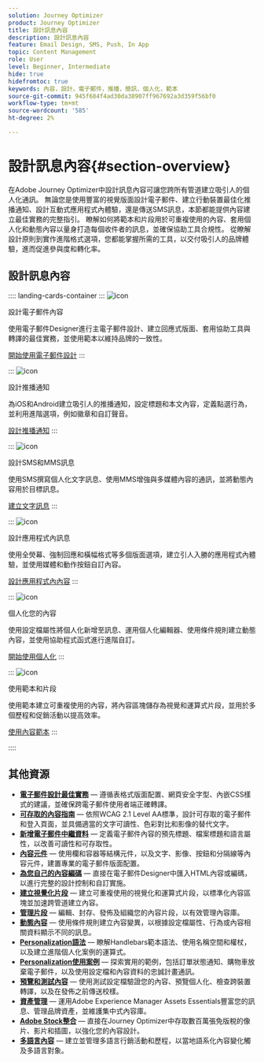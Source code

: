 ```yaml
---
solution: Journey Optimizer
product: Journey Optimizer
title: 設計訊息內容
description: 設計訊息內容
feature: Email Design, SMS, Push, In App
topic: Content Management
role: User
level: Beginner, Intermediate
hide: true
hidefromtoc: true
keywords: 內容，設計，電子郵件，推播，簡訊，個人化，範本
source-git-commit: 945f684f4ad30da38907ff967692a3d359f56bf0
workflow-type: tm+mt
source-wordcount: '585'
ht-degree: 2%

---
```


# 設計訊息內容{#section-overview}

在Adobe Journey Optimizer中設計訊息內容可讓您跨所有管道建立吸引人的個人化通訊。 無論您是使用豐富的視覺版面設計電子郵件、建立行動裝置最佳化推播通知、設計互動式應用程式內體驗，還是傳送SMS訊息，本節都能提供內容建立最佳實務的完整指引。 瞭解如何將範本和片段用於可重複使用的內容、套用個人化和動態內容以量身打造每個收件者的訊息，並確保協助工具合規性。 從瞭解設計原則到實作進階格式選項，您都能掌握所需的工具，以交付吸引人的品牌體驗，進而促進參與度和轉化率。

## 設計訊息內容

:::: landing-cards-container
:::
![icon](https://cdn.experienceleague.adobe.com/icons/list-check.svg?lang=zh-Hant)

設計電子郵件內容

使用電子郵件Designer進行主電子郵件設計、建立回應式版面、套用協助工具與轉譯的最佳實務，並使用範本以維持品牌的一致性。

[開始使用電子郵件設計](../email/get-started-email-design.md)
:::

:::
![icon](https://cdn.experienceleague.adobe.com/icons/paper-plane.svg?lang=zh-Hant)

設計推播通知

為iOS和Android建立吸引人的推播通知，設定標題和本文內容，定義點選行為，並利用進階選項，例如徽章和自訂聲音。

[設計推播通知](../push/design-push.md)
:::

:::
![icon](https://cdn.experienceleague.adobe.com/icons/message.svg?lang=zh-Hant)

設計SMS和MMS訊息

使用SMS撰寫個人化文字訊息、使用MMS增強與多媒體內容的通訊，並將動態內容用於目標訊息。

[建立文字訊息](../sms/create-sms.md)
:::

:::
![icon](https://cdn.experienceleague.adobe.com/icons/mobile.svg?lang=zh-Hant)

設計應用程式內訊息

使用全熒幕、強制回應和橫幅格式等多個版面選項，建立引人入勝的應用程式內體驗，並使用媒體和動作按鈕自訂內容。

[設計應用程式內內容](../in-app/design-in-app.md)
:::

:::
![icon](https://cdn.experienceleague.adobe.com/icons/screwdriver-wrench.svg?lang=zh-Hant)

個人化您的內容

使用設定檔屬性將個人化新增至訊息、運用個人化編輯器、使用條件規則建立動態內容，並使用協助程式函式進行進階自訂。

[開始使用個人化](../personalization/personalize.md)
:::

:::
![icon](https://cdn.experienceleague.adobe.com/icons/puzzle-piece.svg?lang=zh-Hant)

使用範本和片段

使用範本建立可重複使用的內容，將內容區塊儲存為視覺和運算式片段，並用於多個歷程和促銷活動以提高效率。

[使用內容範本](../content-management/use-content-templates.md)
:::

::::


## 其他資源

- **[電子郵件設計最佳實務](../email/get-started-email-design.md#best-practices)** — 遵循表格式版面配置、網頁安全字型、內嵌CSS樣式的建議，並確保跨電子郵件使用者端正確轉譯。
- **[可存取的內容指南](../email/accessible-content.md)** — 依照WCAG 2.1 Level AA標準，設計可存取的電子郵件和登入頁面，並具備適當的文字可讀性、色彩對比和影像的替代文字。
- **[新增電子郵件中繼資料](../email/email-metadata.md)** — 定義電子郵件內容的預先標題、檔案標題和語言屬性，以改善可讀性和可存取性。
- **[內容元件](../email/content-components.md)** — 使用欄和容器等結構元件，以及文字、影像、按鈕和分隔線等內容元件，建置專業的電子郵件版面配置。
- **[為您自己的內容編碼](../email/code-content.md)** — 直接在電子郵件Designer中匯入HTML內容或編碼，以進行完整的設計控制和自訂實施。
- **[建立視覺化片段](../content-management/create-fragments.md)** — 建立可重複使用的視覺化和運算式片段，以標準化內容區塊並加速跨管道建立內容。
- **[管理片段](../content-management/manage-fragments.md)** — 編輯、封存、發佈及組織您的內容片段，以有效管理內容庫。
- **[動態內容](../personalization/dynamic-content.md)** — 使用條件規則建立內容變異，以根據設定檔屬性、行為或內容相關資料顯示不同的訊息。
- **[Personalization語法](../personalization/personalization-syntax.md)** — 瞭解Handlebars範本語法、使用名稱空間和權杖，以及建立進階個人化案例的運算式。
- **[Personalization使用案例](../personalization/personalization-use-case.md)** — 探索實用的範例，包括訂單狀態通知、購物車放棄電子郵件，以及使用設定檔和內容資料的忠誠計畫通訊。
- **[預覽和測試內容](../content-management/preview-test.md)** — 使用測試設定檔驗證您的內容、預覽個人化、檢查跨裝置轉譯，以及在發佈之前傳送校樣。
- **[資產管理](../integrations/assets.md)** — 運用Adobe Experience Manager Assets Essentials豐富您的訊息、管理品牌資產，並維護集中式內容庫。
- **[Adobe Stock整合](../integrations/stock.md)** — 直接在Journey Optimizer中存取數百萬張免版稅的像片、影片和插圖，以強化您的內容設計。
- **[多語言內容](../content-management/multilingual-gs.md)** — 建立並管理多語言行銷活動和歷程，以當地語系化內容變化觸及多語言對象。

